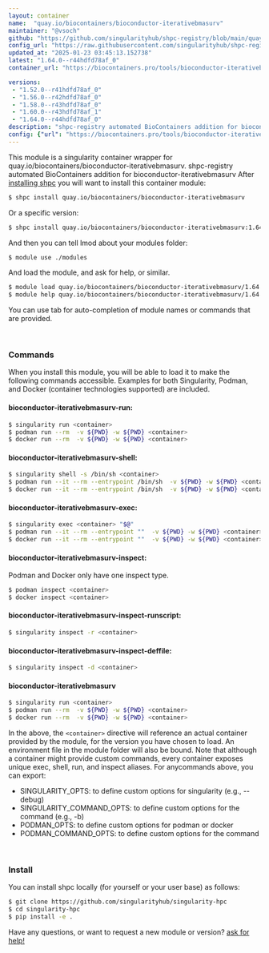 ```yaml
---
layout: container
name:  "quay.io/biocontainers/bioconductor-iterativebmasurv"
maintainer: "@vsoch"
github: "https://github.com/singularityhub/shpc-registry/blob/main/quay.io/biocontainers/bioconductor-iterativebmasurv/container.yaml"
config_url: "https://raw.githubusercontent.com/singularityhub/shpc-registry/main/quay.io/biocontainers/bioconductor-iterativebmasurv/container.yaml"
updated_at: "2025-01-23 03:45:13.152738"
latest: "1.64.0--r44hdfd78af_0"
container_url: "https://biocontainers.pro/tools/bioconductor-iterativebmasurv"

versions:
 - "1.52.0--r41hdfd78af_0"
 - "1.56.0--r42hdfd78af_0"
 - "1.58.0--r43hdfd78af_0"
 - "1.60.0--r43hdfd78af_1"
 - "1.64.0--r44hdfd78af_0"
description: "shpc-registry automated BioContainers addition for bioconductor-iterativebmasurv"
config: {"url": "https://biocontainers.pro/tools/bioconductor-iterativebmasurv", "maintainer": "@vsoch", "description": "shpc-registry automated BioContainers addition for bioconductor-iterativebmasurv", "latest": {"1.64.0--r44hdfd78af_0": "sha256:cd22349621e41ab5815e839b66a896963ee4fe1a449151a70c498c6b97a2e9ad"}, "tags": {"1.52.0--r41hdfd78af_0": "sha256:581d3b06b722f2c7f2d2e626d056cce3b675ac6dbda3e7390ce7a1104f7e4138", "1.56.0--r42hdfd78af_0": "sha256:d48284301cc9ecbbc32e8a248f027ba486cad4b1e8ca9ffb4630fba0c558f6e8", "1.58.0--r43hdfd78af_0": "sha256:cef0425b508d9b6631a445ccf3f2441ef9fae91a5e84c25e5dff42ea030e7131", "1.60.0--r43hdfd78af_1": "sha256:a72e315806840eb7b6f27d0efa45c980e64a2bdc07d606cee4bdb99d80258db3", "1.64.0--r44hdfd78af_0": "sha256:cd22349621e41ab5815e839b66a896963ee4fe1a449151a70c498c6b97a2e9ad"}, "docker": "quay.io/biocontainers/bioconductor-iterativebmasurv"}
---
```


This module is a singularity container wrapper for quay.io/biocontainers/bioconductor-iterativebmasurv.
shpc-registry automated BioContainers addition for bioconductor-iterativebmasurv
After [installing shpc](#install) you will want to install this container module:


```bash
$ shpc install quay.io/biocontainers/bioconductor-iterativebmasurv
```

Or a specific version:

```bash
$ shpc install quay.io/biocontainers/bioconductor-iterativebmasurv:1.64.0--r44hdfd78af_0
```

And then you can tell lmod about your modules folder:

```bash
$ module use ./modules
```

And load the module, and ask for help, or similar.

```bash
$ module load quay.io/biocontainers/bioconductor-iterativebmasurv/1.64.0--r44hdfd78af_0
$ module help quay.io/biocontainers/bioconductor-iterativebmasurv/1.64.0--r44hdfd78af_0
```

You can use tab for auto-completion of module names or commands that are provided.

<br>

### Commands

When you install this module, you will be able to load it to make the following commands accessible.
Examples for both Singularity, Podman, and Docker (container technologies supported) are included.

#### bioconductor-iterativebmasurv-run:

```bash
$ singularity run <container>
$ podman run --rm  -v ${PWD} -w ${PWD} <container>
$ docker run --rm  -v ${PWD} -w ${PWD} <container>
```

#### bioconductor-iterativebmasurv-shell:

```bash
$ singularity shell -s /bin/sh <container>
$ podman run --it --rm --entrypoint /bin/sh  -v ${PWD} -w ${PWD} <container>
$ docker run --it --rm --entrypoint /bin/sh  -v ${PWD} -w ${PWD} <container>
```

#### bioconductor-iterativebmasurv-exec:

```bash
$ singularity exec <container> "$@"
$ podman run --it --rm --entrypoint ""  -v ${PWD} -w ${PWD} <container> "$@"
$ docker run --it --rm --entrypoint ""  -v ${PWD} -w ${PWD} <container> "$@"
```

#### bioconductor-iterativebmasurv-inspect:

Podman and Docker only have one inspect type.

```bash
$ podman inspect <container>
$ docker inspect <container>
```

#### bioconductor-iterativebmasurv-inspect-runscript:

```bash
$ singularity inspect -r <container>
```

#### bioconductor-iterativebmasurv-inspect-deffile:

```bash
$ singularity inspect -d <container>
```



#### bioconductor-iterativebmasurv

```bash
$ singularity run <container>
$ podman run --rm  -v ${PWD} -w ${PWD} <container>
$ docker run --rm  -v ${PWD} -w ${PWD} <container>
```


In the above, the `<container>` directive will reference an actual container provided
by the module, for the version you have chosen to load. An environment file in the
module folder will also be bound. Note that although a container
might provide custom commands, every container exposes unique exec, shell, run, and
inspect aliases. For anycommands above, you can export:

 - SINGULARITY_OPTS: to define custom options for singularity (e.g., --debug)
 - SINGULARITY_COMMAND_OPTS: to define custom options for the command (e.g., -b)
 - PODMAN_OPTS: to define custom options for podman or docker
 - PODMAN_COMMAND_OPTS: to define custom options for the command

<br>

### Install

You can install shpc locally (for yourself or your user base) as follows:

```bash
$ git clone https://github.com/singularityhub/singularity-hpc
$ cd singularity-hpc
$ pip install -e .
```

Have any questions, or want to request a new module or version? [ask for help!](https://github.com/singularityhub/singularity-hpc/issues)